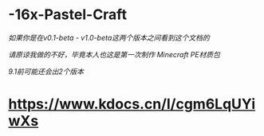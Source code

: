 # -16x-Pastel-Craft

_如果你是在v0.1-beta - v1.0-beta这两个版本之间看到这个文档的_

_请原谅我做的不好，毕竟本人也这是第一次制作 Minecraft PE材质包_

_9.1前可能还会出2个版本_

# https://www.kdocs.cn/l/cgm6LqUYiwXs
